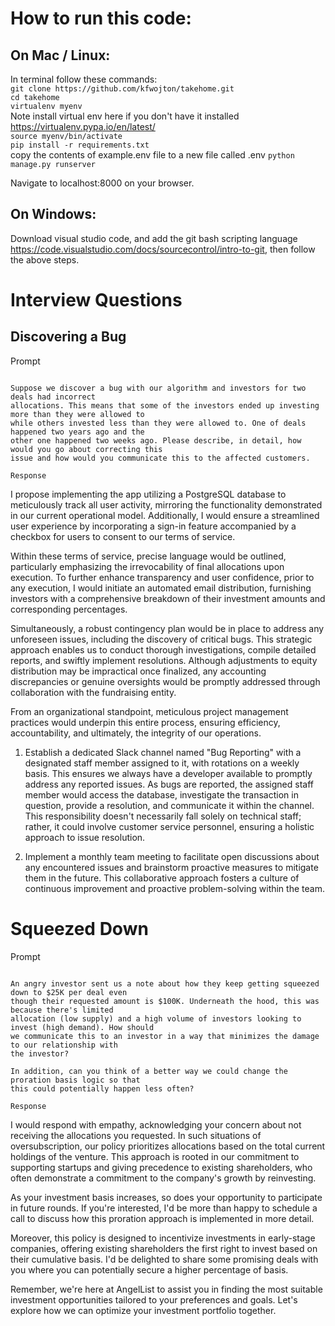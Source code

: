 # How to run this code: 

## On Mac / Linux: 

In terminal follow these commands: <br> 
`git clone https://github.com/kfwojton/takehome.git`  <br>
`cd takehome` <br>
`virtualenv myenv`<br> 
Note install virtual env here if you don't have it installed https://virtualenv.pypa.io/en/latest/<br>
`source myenv/bin/activate` <br>
`pip install -r requirements.txt`<br> 
copy the contents of example.env file to a new file called .env
`python manage.py runserver` <br>

Navigate to localhost:8000 on your browser. 

## On Windows: 

Download visual studio code, and add the git bash scripting language https://code.visualstudio.com/docs/sourcecontrol/intro-to-git, then follow the above steps. 


# Interview Questions 

## Discovering a Bug 

Prompt
~~~~~~

Suppose we discover a bug with our algorithm and investors for two deals had incorrect
allocations. This means that some of the investors ended up investing more than they were allowed to
while others invested less than they were allowed to. One of deals happened two years ago and the
other one happened two weeks ago. Please describe, in detail, how would you go about correcting this
issue and how would you communicate this to the affected customers.

Response
~~~~~~~~

I propose implementing the app utilizing a PostgreSQL database to meticulously track all user activity, mirroring the functionality demonstrated in our current operational model. Additionally, I would ensure a streamlined user experience by incorporating a sign-in feature accompanied by a checkbox for users to consent to our terms of service.

Within these terms of service, precise language would be outlined, particularly emphasizing the irrevocability of final allocations upon execution. To further enhance transparency and user confidence, prior to any execution, I would initiate an automated email distribution, furnishing investors with a comprehensive breakdown of their investment amounts and corresponding percentages.

Simultaneously, a robust contingency plan would be in place to address any unforeseen issues, including the discovery of critical bugs. This strategic approach enables us to conduct thorough investigations, compile detailed reports, and swiftly implement resolutions. Although adjustments to equity distribution may be impractical once finalized, any accounting discrepancies or genuine oversights would be promptly addressed through collaboration with the fundraising entity.

From an organizational standpoint, meticulous project management practices would underpin this entire process, ensuring efficiency, accountability, and ultimately, the integrity of our operations.

    
1. Establish a dedicated Slack channel named "Bug Reporting" with a designated staff member assigned to it, with rotations on a weekly basis. This ensures we always have a developer available to promptly address any reported issues. As bugs are reported, the assigned staff member would access the database, investigate the transaction in question, provide a resolution, and communicate it within the channel. This responsibility doesn't necessarily fall solely on technical staff; rather, it could involve customer service personnel, ensuring a holistic approach to issue resolution.

2. Implement a monthly team meeting to facilitate open discussions about any encountered issues and brainstorm proactive measures to mitigate them in the future. This collaborative approach fosters a culture of continuous improvement and proactive problem-solving within the team.

# Squeezed Down 
Prompt
~~~~~~

An angry investor sent us a note about how they keep getting squeezed down to $25K per deal even
though their requested amount is $100K. Underneath the hood, this was because there's limited
allocation (low supply) and a high volume of investors looking to invest (high demand). How should
we communicate this to an investor in a way that minimizes the damage to our relationship with
the investor?

In addition, can you think of a better way we could change the proration basis logic so that
this could potentially happen less often?

Response
~~~~~~~~
I would respond with empathy, acknowledging your concern about not receiving the allocations you requested. In such situations of oversubscription, our policy prioritizes allocations based on the total current holdings of the venture. This approach is rooted in our commitment to supporting startups and giving precedence to existing shareholders, who often demonstrate a commitment to the company's growth by reinvesting.

As your investment basis increases, so does your opportunity to participate in future rounds. If you're interested, I'd be more than happy to schedule a call to discuss how this proration approach is implemented in more detail.

Moreover, this policy is designed to incentivize investments in early-stage companies, offering existing shareholders the first right to invest based on their cumulative basis. I'd be delighted to share some promising deals with you where you can potentially secure a higher percentage of basis.

Remember, we're here at AngelList to assist you in finding the most suitable investment opportunities tailored to your preferences and goals. Let's explore how we can optimize your investment portfolio together.




